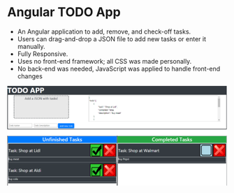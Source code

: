 # Angular TODO App

<ul>
  <li>An Angular application to add, remove, and check-off tasks.</li>
  <li>Users can drag-and-drop a JSON file to add new tasks or enter it manually.</li>
  <li>Fully Responsive.</li>
  <li>Uses no front-end framework; all CSS was made personally.</li>
  <li>No back-end was needed, JavaScript was applied to handle front-end changes </li>
</ul>

![alt text](https://github.com/tonyshaocs/AngularToDoAPP/blob/master/Example3.png)
